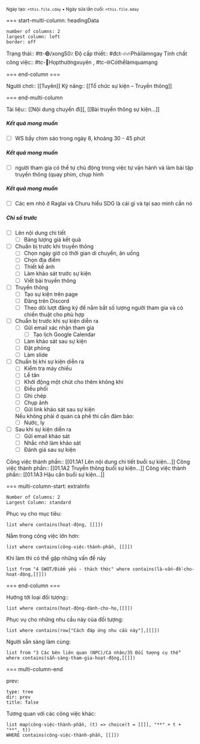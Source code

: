 <sub>Ngày tạo: `=this.file.cday` • Ngày sửa lần cuối: `=this.file.mday`</sub>

=== start-multi-column: headingData
```column-settings  
number of columns: 2
largest column: left
border: off
```

Trạng thái:: #tt-🟢/xong50٪
Độ cấp thiết:: #đct-🔥🔥Phảilàmngay
Tính chất công việc:: #tc-💬Họpthườngxuyên , #tc-🌐Cóthểlàmquamạng

=== end-column ===

Người chơi:: [[Tuyên]]
Kỹ năng:: [[Tổ chức sự kiện – Truyền thông]]

=== end-multi-column

Tài liệu:: [[Nội dung chuyến đi]], [[Bài truyền thông sự kiện...]] 
##### Kết quả mong muốn
- [ ] WS bầy chim sáo trong ngày 8, khoảng 30 - 45 phút
##### Kết quả mong muốn
- [ ] người tham gia có thể tự chủ động trong việc tự vận hành và làm bài tập truyền thông (quay phim, chụp hình
##### Kết quả mong muốn
- [ ] Các em nhỏ ở Raglai và Churu hiểu SDG là cái gì và tại sao mình cần nó
##### Chỉ số trước
- [ ] Lên nội dung chi tiết
	- [ ] Bảng lượng giá kết quả
- [ ] Chuẩn bị trước khi truyền thông
	- [ ] Chọn ngày giờ có thời gian di chuyển, ăn uống 
	- [ ] Chọn địa điểm
	- [ ] Thiết kế ảnh
	- [ ] Làm khảo sát trước sự kiện
	- [ ] Viết bài truyền thông
- [ ] Truyền thông
	- [ ] Tạo sự kiện trên page
	- [ ] Đăng trên Discord
	- [ ] Theo dõi lượt đăng ký để nắm bắt số lượng người tham gia và có chiến thuật cho phù hợp
- [ ] Chuẩn bị trước khi sự kiện diễn ra
	- [ ] Gửi email xác nhận tham gia
		- [ ] Tạo lịch Google Calendar
	- [ ] Làm khảo sát sau sự kiện
	- [ ] Đặt phòng
	- [ ] Làm slide
- [ ] Chuẩn bị khi sự kiện diễn ra
	- [ ] Kiểm tra máy chiếu
	- [ ] Lễ tân
	- [ ] Khởi động một chút cho thêm không khí 
	- [ ] Điều phối
	- [ ] Ghi chép
	- [ ] Chụp ảnh
	- [ ] Gửi link khảo sát sau sự kiện

	Nếu không phải ở quán cà phê thì cần đảm bảo:
	- [ ] Nước, ly
- [ ] Sau khi sự kiện diễn ra
	- [ ] Gửi email khảo sát
	- [ ] Nhắc nhở làm khảo sát
	- [ ] Đánh giá sau sự kiện

Công việc thành phần:: [[01.1A1 Lên nội dung chi tiết buổi sự kiện...]]
Công việc thành phần:: [[01.1A2 Truyền thông buổi sự kiện...]]
Công việc thành phần:: [[01.1A3 Hậu cần buổi sự kiện...]]

=== multi-column-start: extraInfo
```column-settings
Number of Columns: 2
Largest Column: standard
```

Phục vụ cho mục tiêu:
```dataview
list where contains(hoạt-động, [[]])
```
Nằm trong công việc lớn hơn:
```dataview
list where contains(công-việc-thành-phần, [[]])
```
Khi làm thì có thể gặp những vấn đề này
```dataview
list from "4 SWOT/Điểm yếu - thách thức" where contains(là-vấn-đề-cho-hoạt-động,[[]])
```

=== end-column ===

Hướng tới loại đối tượng::
```dataview
list where contains(hoạt-động-dành-cho-họ,[[]])
```
Phục vụ cho những nhu cầu này của đối tượng:
```dataview
list where contains(row["Cách đáp ứng nhu cầu này"],[[]])
```
Người sẵn sàng làm cùng:
```dataview
list from "3 Các bên liên quan (NPC)/Cá nhân/35 Đối tượng cụ thể" where contains(sẵn-sàng-tham-gia-hoạt-động,[[]])
```

=== multi-column-end

prev:
```breadcrumbs
type: tree
dir: prev
title: false
```

Tương quan với các công việc khác:
```dataview 
list map(công-việc-thành-phần, (t) => choice(t = [[]], "**" + t + "**", t))
WHERE contains(công-việc-thành-phần, [[]])
```

